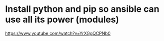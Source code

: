 # Install python and pip so ansible can use all its power (modules)

<https://www.youtube.com/watch?v=YrXGgQCPNb0>
